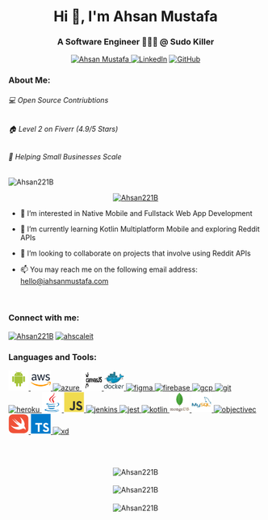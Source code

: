 <h1 align="center">Hi 👋, I'm Ahsan Mustafa</h1>
<h3 align="center"> A Software Engineer 🧑🏽‍💻 @ Sudo Killer</h3>
<p align="center">
	<a href="https://iahsanmustafa.com"><img src="https://img.shields.io/badge/Portfolio-open-brightgreen" alt="Ahsan Mustafa"> </a>
	<a href="https://www.linkedin.com/in/iahsanmustafa"><img src="https://img.shields.io/badge/LinkedIn--_.svg?style=social&logo=linkedin" alt="LinkedIn"></a>  
  <a href="https://github.com/Ahsan221B"><img src="https://img.shields.io/github/followers/wajahatkarim3.svg?label=GitHub&style=social" alt="GitHub"></a>  
</p>

<h3 align="left">About Me:</h3>

<h6>💻 Open Source Contriubtions</h6>
<h6>🏠 Level 2 on Fiverr (4.9/5 Stars)</h6>
<h6>🚀 Helping Small Businesses Scale</h6>


<p align="left"> <img src="https://komarev.com/ghpvc/?username=Ahsan221B&label=Profile%20views&color=0e75b6&style=flat" alt="Ahsan221B" /> </p>

<p align="center"><a href="https://iahsanmustafa.com"><img src="https://github-profile-trophy.vercel.app/?username=Ahsan221B&margin-w=5&no-frame=true" alt="Ahsan221B"/></a></p>


- 👀 I’m interested in Native Mobile and Fullstack Web App Development

- 🌱 I’m currently learning Kotlin Multiplatform Mobile and exploring Reddit APIs

- 💞️ I’m looking to collaborate on projects that involve using Reddit APIs

- 📫 You may reach me on the following email address: hello@iahsanmustafa.com

<br/>

<h3 align="left">Connect with me:</h3>
<p align="left">
<a href="https://linkedin.com/in/iahsanmustafa" target="blank"><img align="center" src="https://raw.githubusercontent.com/rahuldkjain/github-profile-readme-generator/master/src/images/icons/Social/linked-in-alt.svg" alt="Ahsan221B" height="30" width="40" /></a>
<a href="https://instagram.com/ahscaleit" target="blank"><img align="center" src="https://raw.githubusercontent.com/rahuldkjain/github-profile-readme-generator/master/src/images/icons/Social/instagram.svg" alt="ahscaleit" height="30" width="40" /></a>

<br/>

<h3 align="left">Languages and Tools:</h3>
<p align="left"> <a href="https://developer.android.com" target="_blank" rel="noreferrer"> <img src="https://raw.githubusercontent.com/devicons/devicon/master/icons/android/android-original-wordmark.svg" alt="android" width="40" height="40"/> </a> <a href="https://aws.amazon.com" target="_blank" rel="noreferrer"> <img src="https://raw.githubusercontent.com/devicons/devicon/master/icons/amazonwebservices/amazonwebservices-original-wordmark.svg" alt="aws" width="40" height="40"/> </a> <a href="https://azure.microsoft.com/en-in/" target="_blank" rel="noreferrer"> <img src="https://www.vectorlogo.zone/logos/microsoft_azure/microsoft_azure-icon.svg" alt="azure" width="40" height="40"/> </a> <a href="https://canvasjs.com" target="_blank" rel="noreferrer"> <img src="https://raw.githubusercontent.com/Hardik0307/Hardik0307/master/assets/canvasjs-charts.svg" alt="canvasjs" width="40" height="40"/> </a> <a href="https://www.docker.com/" target="_blank" rel="noreferrer"> <img src="https://raw.githubusercontent.com/devicons/devicon/master/icons/docker/docker-original-wordmark.svg" alt="docker" width="40" height="40"/> </a> <a href="https://www.figma.com/" target="_blank" rel="noreferrer"> <img src="https://www.vectorlogo.zone/logos/figma/figma-icon.svg" alt="figma" width="40" height="40"/> </a> <a href="https://firebase.google.com/" target="_blank" rel="noreferrer"> <img src="https://www.vectorlogo.zone/logos/firebase/firebase-icon.svg" alt="firebase" width="40" height="40"/> </a> <a href="https://cloud.google.com" target="_blank" rel="noreferrer"> <img src="https://www.vectorlogo.zone/logos/google_cloud/google_cloud-icon.svg" alt="gcp" width="40" height="40"/> </a> <a href="https://git-scm.com/" target="_blank" rel="noreferrer"> <img src="https://www.vectorlogo.zone/logos/git-scm/git-scm-icon.svg" alt="git" width="40" height="40"/> </a> <a href="https://heroku.com" target="_blank" rel="noreferrer"> <img src="https://www.vectorlogo.zone/logos/heroku/heroku-icon.svg" alt="heroku" width="40" height="40"/> </a> <a href="https://www.java.com" target="_blank" rel="noreferrer"> <img src="https://raw.githubusercontent.com/devicons/devicon/master/icons/java/java-original.svg" alt="java" width="40" height="40"/> </a> <a href="https://developer.mozilla.org/en-US/docs/Web/JavaScript" target="_blank" rel="noreferrer"> <img src="https://raw.githubusercontent.com/devicons/devicon/master/icons/javascript/javascript-original.svg" alt="javascript" width="40" height="40"/> </a> <a href="https://www.jenkins.io" target="_blank" rel="noreferrer"> <img src="https://www.vectorlogo.zone/logos/jenkins/jenkins-icon.svg" alt="jenkins" width="40" height="40"/> </a> <a href="https://jestjs.io" target="_blank" rel="noreferrer"> <img src="https://www.vectorlogo.zone/logos/jestjsio/jestjsio-icon.svg" alt="jest" width="40" height="40"/> </a> <a href="https://kotlinlang.org" target="_blank" rel="noreferrer"> <img src="https://www.vectorlogo.zone/logos/kotlinlang/kotlinlang-icon.svg" alt="kotlin" width="40" height="40"/> </a> <a href="https://www.mongodb.com/" target="_blank" rel="noreferrer"> <img src="https://raw.githubusercontent.com/devicons/devicon/master/icons/mongodb/mongodb-original-wordmark.svg" alt="mongodb" width="40" height="40"/> </a> <a href="https://www.mysql.com/" target="_blank" rel="noreferrer"> <img src="https://raw.githubusercontent.com/devicons/devicon/master/icons/mysql/mysql-original-wordmark.svg" alt="mysql" width="40" height="40"/> </a> <a href="https://developer.apple.com/library/archive/documentation/Cocoa/Conceptual/ProgrammingWithObjectiveC/Introduction/Introduction.html" target="_blank" rel="noreferrer"> <img src="https://www.vectorlogo.zone/logos/apple_objectivec/apple_objectivec-icon.svg" alt="objectivec" width="40" height="40"/> </a> <a href="https://developer.apple.com/swift/" target="_blank" rel="noreferrer"> <img src="https://raw.githubusercontent.com/devicons/devicon/master/icons/swift/swift-original.svg" alt="swift" width="40" height="40"/> </a> <a href="https://www.typescriptlang.org/" target="_blank" rel="noreferrer"> <img src="https://raw.githubusercontent.com/devicons/devicon/master/icons/typescript/typescript-original.svg" alt="typescript" width="40" height="40"/> </a> <a href="https://www.adobe.com/products/xd.html" target="_blank" rel="noreferrer"> <img src="https://cdn.worldvectorlogo.com/logos/adobe-xd.svg" alt="xd" width="40" height="40"/> </a> </p>

<br/></br>

<p align="center">
<img align="center" src="https://github-readme-stats.vercel.app/api/top-langs?username=Ahsan221B&show_icons=true&locale=en&layout=compact" alt="Ahsan221B"/>
<br/></br>
<img align="center" src="https://github-readme-stats.vercel.app/api?username=Ahsan221B&show_icons=true&locale=en" alt="Ahsan221B" />
<br/></br>
<img align="center" src="https://github-readme-streak-stats.herokuapp.com/?user=Ahsan221B&" alt="Ahsan221B" />
</p>

<p></p>

<p></p>
